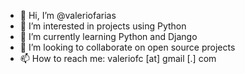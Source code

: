 - 👋 Hi, I’m @valeriofarias
- 👀 I’m interested in projects using Python
- 🌱 I’m currently learning Python and Django
- 💞️ I’m looking to collaborate on open source projects
- 📫 How to reach me: valeriofc [at] gmail [.] com

<!---
valeriofarias/valeriofarias is a ✨ special ✨ repository because its `README.md` (this file) appears on your GitHub profile.
You can click the Preview link to take a look at your changes.
--->
